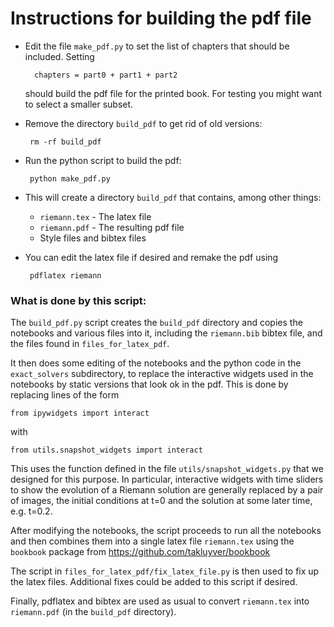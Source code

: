# Instructions for building the pdf file

 - Edit the file `make_pdf.py` to set the list of chapters that should be included. Setting
   ```
     chapters = part0 + part1 + part2
   ```   
   should build the pdf file for the printed book.
   For testing you might want to select a smaller subset.
   
 - Remove the directory `build_pdf` to get rid of
   old versions:
   ```  
    rm -rf build_pdf
   ```    
 - Run the python script to build the pdf:
   ```
    python make_pdf.py
   ```
 - This will create a directory `build_pdf` that contains, among other things:
   
    - `riemann.tex`  - The latex file
    - `riemann.pdf`  - The resulting pdf file
    - Style files and bibtex files

   
 - You can edit the latex file if desired and remake the pdf using 
   ```
    pdflatex riemann
   ```
   
### What is done by this script:
    
The `build_pdf.py` script creates the `build_pdf` directory and copies the notebooks and various files into it, including the `riemann.bib` bibtex file, and the files found in `files_for_latex_pdf`.

It then does some editing of the notebooks and the python code in the `exact_solvers` subdirectory, to replace the interactive widgets used in the notebooks by static versions that look ok in the pdf.  This is done by replacing lines of the form
   ```
   from ipywidgets import interact
   ```
with 
   ```  
  from utils.snapshot_widgets import interact
   ```  
This uses the function defined in the file `utils/snapshot_widgets.py` that we designed for this purpose.  In particular, interactive widgets with time sliders to show the evolution of a Riemann solution are generally replaced by a pair of images, the initial conditions at t=0 and the solution at some later time, e.g. t=0.2.

After modifying  the notebooks, the script proceeds to run all the notebooks and then combines them into a single latex file `riemann.tex` using the `bookbook` package from https://github.com/takluyver/bookbook

The script in `files_for_latex_pdf/fix_latex_file.py` is then used to fix up the latex files.  Additional fixes could be added to this script if desired.

Finally, pdflatex and bibtex are used as usual to convert `riemann.tex` into `riemann.pdf` (in the `build_pdf` directory).

